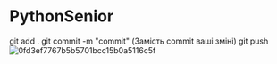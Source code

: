# PythonSenior 
git add .
git commit -m "commit" (Замість commit ваші зміні)
git push
![0fd3ef7767b5b5701bcc15b0a5116c5f](https://user-images.githubusercontent.com/42926781/163415391-b8dd9e41-d9c2-4153-ba4e-ef29c1d3eee5.png)
